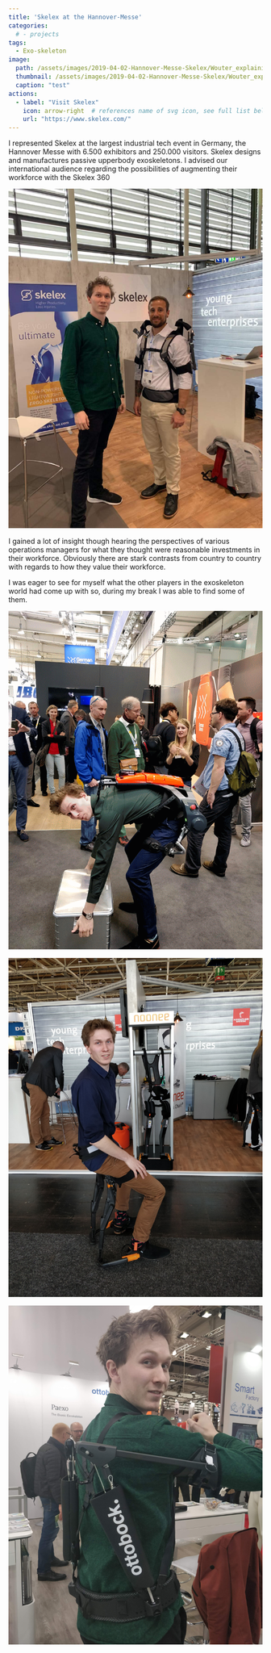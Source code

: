 ```yaml
---
title: 'Skelex at the Hannover-Messe'
categories:
  # - projects
tags:
  - Exo-skeleton
image: 
  path: /assets/images/2019-04-02-Hannover-Messe-Skelex/Wouter_explaining_Skelex_360.jpg
  thumbnail: /assets/images/2019-04-02-Hannover-Messe-Skelex/Wouter_explaining_Skelex_360.jpg
  caption: "test"
actions:
  - label: "Visit Skelex"
    icon: arrow-right  # references name of svg icon, see full list below
    url: "https://www.skelex.com/"
---
```


I represented Skelex at the largest industrial tech event in Germany, the Hannover Messe with 6.500 exhibitors and 250.000 visitors. Skelex designs and manufactures passive upperbody exoskeletons. I advised our international audience regarding the possibilities of augmenting their workforce with the Skelex 360


![0.jpg](/assets/images/2019-04-02-Hannover-Messe-Skelex/0.jpg)

I gained a lot of insight though hearing the perspectives of various operations managers for what they thought were reasonable investments in their workforce. 
Obviously there are stark contrasts from country to country with regards to how they value their workforce.

I was eager to see for myself what the other players in the exoskeleton world had come up with so, during my break I was able to find some of them.

![geman_bionx_gif.gif](/assets/images/2019-04-02-Hannover-Messe-Skelex/geman_bionx_gif.gif)
<!-- 
![german_bionx.jpg](/assets/images/2019-04-02-Hannover-Messe-Skelex/german_bionx.jpg) -->

![noonee.jpg](/assets/images/2019-04-02-Hannover-Messe-Skelex/noonee.jpg)

![paexo.jpg](/assets/images/2019-04-02-Hannover-Messe-Skelex/paexo.jpg)
